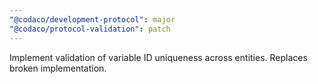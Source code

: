 ```yaml
---
"@codaco/development-protocol": major
"@codaco/protocol-validation": patch
---
```


Implement validation of variable ID uniqueness across entities. Replaces broken implementation.
